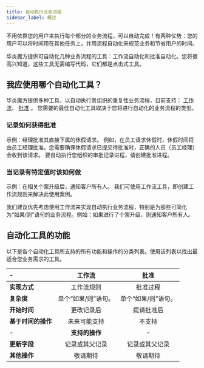 ```yaml
---
title: 自动执行业务流程
sidebar_label: 概述
---
```


不用依靠您的用户来执行每个部分的业务流程，可以自动完成！有两种优势：您的用户可以将时间用在其他任务上，并用流程自动化来规范业务和节省用户的时间。

华炎魔方提供可自动化几种业务流程的工具：工作流自动化和批准自动化。您将很高兴知道，这些工具无需编写代码，它们都是点击式工具。

## 我应使用哪个自动化工具？

华炎魔方提供多种工具，以自动执行贵组织的重复性业务流程，目前支持： [工作流](/help/auto_workflow/summary)、 [批准](/help/approval/approval_summary) 。
您需要的最佳自动化工具取决于您将进行自动化的业务流程的类型。

### 记录如何获得批准

示例：经理批准其直接下属的休假请求。
例如，在员工请求休假时，休假时间将由员工经理批准。您需要确保休假请求已提交待批准时，正确的人员（员工经理）会收到该请求。
要自动执行您组织的审批记录进程，请创建批准进程。

### 当记录有特定值时该如何做

示例：在相关个案升级后，通知客户所有人。
我们可使用工作流工具，即创建工作流规则来解决此使用案例。

我们建议优先考虑使用工作流来实现自动执行业务流程，特别是为那些可简化为“如果/则”语句的业务流程。例如：如果进行了个案升级，则通知客户所有人。

## 自动化工具的功能

以下是各个自动化工具所支持的所有功能和操作的分类列表。使用该列表以找出最适合您业务需求的工具。

 \- | 工作流 | 批准
:- | :-: | :-:
**实现方式** | 工作流规则 | 批准过程
**复杂度** | 单个“如果/则”语句。 | 单个“如果/则”语句。
**开始时间** | 更改记录后 | 提请批准后
**基于时间的操作** | 未来可能支持 | 不支持
 \- | **支持的操作** | \-
**更新字段** | 记录或其父记录 | 记录或其父记录
**其他操作** | 敬请期待 | 敬请期待
